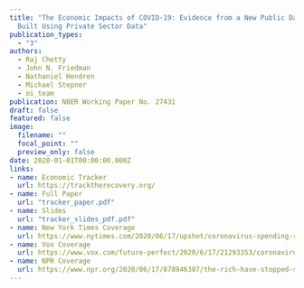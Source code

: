 ```yaml
---
title: "The Economic Impacts of COVID-19: Evidence from a New Public Database
  Built Using Private Sector Data"
publication_types:
  - "3"
authors:
  - Raj Chetty
  - John N. Friedman
  - Nathaniel Hendren
  - Michael Stepner
  - oi_team
publication: NBER Working Paper No. 27431
draft: false
featured: false
image:
  filename: ""
  focal_point: ""
  preview_only: false
date: 2020-01-01T00:00:00.000Z
links:
- name: Economic Tracker
  url: https://tracktherecovery.org/
- name: Full Paper
  url: "tracker_paper.pdf"
- name: Slides
  url: "tracker_slides_pdf.pdf"
- name: New York Times Coverage
  url: https://www.nytimes.com/2020/06/17/upshot/coronavirus-spending-rich-poor.html
- name: Vox Coverage
  url: https://www.vox.com/future-perfect/2020/6/17/21293353/coronavirus-covid-19-economy-recession-unemployment-raj-chetty
- name: NPR Coverage
  url: https://www.npr.org/2020/06/17/878946307/the-rich-have-stopped-spending-and-thats-tanked-the-economy
---
```

